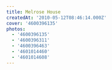 ```yaml
---
title: Melrose House
createdAt: '2010-05-12T08:46:14.000Z'
cover: '4600396135'
photos:
  - '4600396135'
  - '4600396311'
  - '4600396463'
  - '4601014460'
  - '4601014608'
---
```


